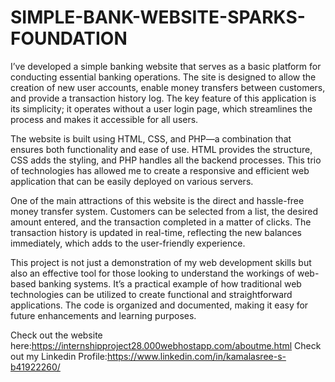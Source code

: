 # SIMPLE-BANK-WEBSITE-SPARKS-FOUNDATION
I’ve developed a simple banking website that serves as a basic platform for conducting essential banking operations. The site is designed to allow the creation of new user accounts, enable money transfers between customers, and provide a transaction history log. The key feature of this application is its simplicity; it operates without a user login page, which streamlines the process and makes it accessible for all users.

The website is built using HTML, CSS, and PHP—a combination that ensures both functionality and ease of use. HTML provides the structure, CSS adds the styling, and PHP handles all the backend processes. This trio of technologies has allowed me to create a responsive and efficient web application that can be easily deployed on various servers.

One of the main attractions of this website is the direct and hassle-free money transfer system. Customers can be selected from a list, the desired amount entered, and the transaction completed in a matter of clicks. The transaction history is updated in real-time, reflecting the new balances immediately, which adds to the user-friendly experience.

This project is not just a demonstration of my web development skills but also an effective tool for those looking to understand the workings of web-based banking systems. It’s a practical example of how traditional web technologies can be utilized to create functional and straightforward applications. The code is organized and documented, making it easy for future enhancements and learning purposes.


Check out the website here:https://internshipproject28.000webhostapp.com/aboutme.html
Check out my Linkedin Profile:https://www.linkedin.com/in/kamalasree-s-b41922260/
